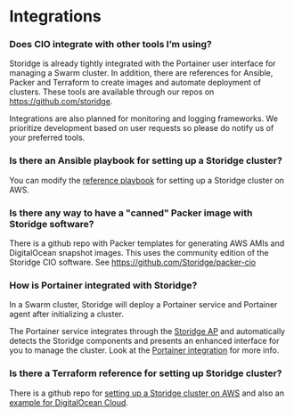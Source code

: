 # Integrations

### Does CIO integrate with other tools I’m using?

Storidge is already tightly integrated with the Portainer user interface for managing a Swarm cluster. In addition, there are references for Ansible, Packer and Terraform to create images and automate deployment of clusters. These tools are available through our repos on https://github.com/storidge.

Integrations are also planned for monitoring and logging frameworks. We prioritize development based on user requests so please do notify us of your preferred tools.

### Is there an Ansible playbook for setting up a Storidge cluster?

You can modify the [reference playbook](https://github.com/Storidge/terraform-aws-swarm-cio/blob/master/playbook.yml) for setting up a Storidge cluster on AWS.

### Is there any way to have a "canned" Packer image with Storidge software?

There is a github repo with Packer templates for generating AWS AMIs and DigitalOcean snapshot images. This uses the community edition of the Storidge CIO software. See https://github.com/Storidge/packer-cio

### How is Portainer integrated with Storidge?

In a Swarm cluster, Storidge will deploy a Portainer service and Portainer agent after initializing a cluster.

The Portainer service integrates through the [Storidge AP](https://storidge.com/api) and automatically detects the Storidge components and presents an enhanced interface for you to manage the cluster. Look at the [Portainer integration](https://docs.storidge.com/integrations/portainer.html) for more info.

### Is there a Terraform reference for setting up Storidge cluster?

There is a github repo for [setting up a Storidge cluster on AWS](https://github.com/Storidge/terraform-aws-swarm-cio) and also an [example for DigitalOcean Cloud](https://github.com/Storidge/terraform-do-swarm-cio).
